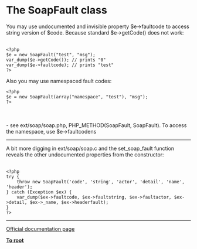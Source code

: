 # The SoapFault class



You may use undocumented and invisible property $e-&gt;faultcode to access string version of $code. Because standard $e-&gt;getCode() does not work:<br><br>

```
<?php
$e = new SoapFault("test", "msg");
var_dump($e->getCode()); // prints "0"
var_dump($e->faultcode); // prints "test"
?>
```


Also you may use namespaced fault codes:



```
<?php
$e = new SoapFault(array("namespace", "test"), "msg");
?>
```
<br><br>- see ext/soap/soap.php, PHP_METHOD(SoapFault, SoapFault). To access the namespace, use $e-&gt;faultcodens  

---

A bit more digging in ext/soap/soap.c and the set_soap_fault function reveals the other undocumented properties from the constructor:<br><br>

```
<?php
try {
    throw new SoapFault('code', 'string', 'actor', 'detail', 'name', 'header');
} catch (Exception $ex) {
    var_dump($ex->faultcode, $ex->faultstring, $ex->faultactor, $ex->detail, $ex->_name, $ex->headerfault);
}
?>
```
  

---

[Official documentation page](https://www.php.net/manual/en/class.soapfault.php)

**[To root](/README.md)**